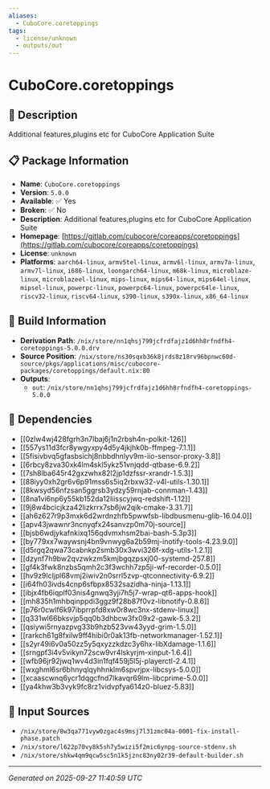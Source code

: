 ```yaml
---
aliases:
  - CuboCore.coretoppings
tags:
  - license/unknown
  - outputs/out
---
```


# CuboCore.coretoppings

## 📝 Description

Additional features,plugins etc for CuboCore Application Suite

## 📋 Package Information

- **Name**: `CuboCore.coretoppings`
- **Version**: `5.0.0`
- **Available**: ✅ Yes
- **Broken**: ✅ No
- **Description**: Additional features,plugins etc for CuboCore Application Suite
- **Homepage**: [https://gitlab.com/cubocore/coreapps/coretoppings](https://gitlab.com/cubocore/coreapps/coretoppings)
- **License**: `unknown`
- **Platforms**: `aarch64-linux`, `armv5tel-linux`, `armv6l-linux`, `armv7a-linux`, `armv7l-linux`, `i686-linux`, `loongarch64-linux`, `m68k-linux`, `microblaze-linux`, `microblazeel-linux`, `mips-linux`, `mips64-linux`, `mips64el-linux`, `mipsel-linux`, `powerpc-linux`, `powerpc64-linux`, `powerpc64le-linux`, `riscv32-linux`, `riscv64-linux`, `s390-linux`, `s390x-linux`, `x86_64-linux`

## 🔧 Build Information

- **Derivation Path**: `/nix/store/nn1qhsj799jcfrdfajz1d6hh8rfndfh4-coretoppings-5.0.0.drv`
- **Source Position**: `/nix/store/ns30sqxb36k8jrds8z18rv96bpnwc60d-source/pkgs/applications/misc/cubocore-packages/coretoppings/default.nix:80`
- **Outputs**:
  - `out`:  `/nix/store/nn1qhsj799jcfrdfajz1d6hh8rfndfh4-coretoppings-5.0.0`

## 🔗 Dependencies

- [[0zlw4wj428fgrh3n7lbaj6j1n2rbsh4n-polkit-126]]
- [[557ys11d3fcr8ywgyxpy4d5y4jkjhk0b-ffmpeg-7.1.1]]
- [[5fisivbvq5gfasbsichj8nbbdhnlyv9m-iio-sensor-proxy-3.8]]
- [[6rbcy8zva30xk4lm4skl5ykz51vnjqdd-qtbase-6.9.2]]
- [[7sh8lba645r42gxzwhx82l2jp1dzfssr-xrandr-1.5.3]]
- [[88iyy0xh2gr6v6p91mss6s5iq2rbxw32-v4l-utils-1.30.1]]
- [[8kwsyd56nfzsan5ggrsb3ydzy59rnjab-connman-1.43]]
- [[8na1vi6np6y55kb152da12liisscyjwq-redshift-1.12]]
- [[9j8w4bcicjkza42lizkrrx7sb6jw2qik-cmake-3.31.7]]
- [[ah6z627r9p3mxk6d2wrdnzhfb5pwwfsb-libdbusmenu-glib-16.04.0]]
- [[apv43jwawnr3ncnyqfx24sanvzp0m70j-source]]
- [[bjsb6wdjykafnkixq156qdvmxhsm2bai-bash-5.3p3]]
- [[by779xx7waywsnj4bn9vnwyg6a2b59mj-inotify-tools-4.23.9.0]]
- [[d5rgq2qwa73cabnkp2smb30x3wvi326f-xdg-utils-1.2.1]]
- [[dzynf7h9bw2qvzwkzm5kmjbgqzpsxj00-systemd-257.8]]
- [[gf4k3fwk8nzbs5qmh2c3f3wchh7zp5ji-wf-recorder-0.5.0]]
- [[hv9z9lcljpl68vmj2iwiv2n0srrl5zvp-qtconnectivity-6.9.2]]
- [[i64fh03ivds4cnp6sfbpx8532sazidha-ninja-1.13.1]]
- [[ibjx4fb6iqplf03nis4gnwq3yji7h5j7-wrap-qt6-apps-hook]]
- [[mh835h1mhbqinppdi3ggz9f28b87f0vz-libnotify-0.8.6]]
- [[p76r0cwlf6k97ibprrpfd8xw0r8wc3nx-stdenv-linux]]
- [[q331wl66bksvjp5qq0b3dhbcw3fx09x2-gawk-5.3.2]]
- [[qsiywi5rnyazpvg33b9hzb523vw43yyd-grim-1.5.0]]
- [[rarkch61g8fxilw9ff4hibi0r0ak13fb-networkmanager-1.52.1]]
- [[s2yr49i6v0a50zz5y5qxyzzkdzc3y6hx-libXdamage-1.1.6]]
- [[srngpf3i4v5vikyn72scw9vr4lskyrjm-xinput-1.6.4]]
- [[wfb96jr92jwq1wv4d3in1fqf459j5l5j-playerctl-2.4.1]]
- [[wxghml6sr6bhnyqlqyhhnklm6spvrjpx-libcsys-5.0.0]]
- [[xcaascwnq6ycr1dqgcfnd7lkavqr69lm-libcprime-5.0.0]]
- [[ya4khw3b3vyk9fc8rz1vidvpfya614z0-bluez-5.83]]

## 📁 Input Sources

- `/nix/store/8w3qa771vyw0zgac4s9msj7l31zmc04a-0001-fix-install-phase.patch`
- `/nix/store/l622p70vy8k5sh7y5wizi5f2mic6ynpg-source-stdenv.sh`
- `/nix/store/shkw4qm9qcw5sc5n1k5jznc83ny02r39-default-builder.sh`

---
*Generated on 2025-09-27 11:40:59 UTC*
